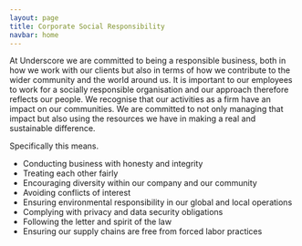 ```yaml
---
layout: page
title: Corporate Social Responsibility
navbar: home
---
```


At Underscore we are committed to being a responsible business, both in how we work with our clients but also in terms of how we contribute to the wider community and the world around us. It is important to our employees to work for a socially responsible organisation and our approach therefore reflects our people. We recognise that our activities as a firm have an impact on our communities. We are committed to not only managing that impact but also using the resources we have in making a real and sustainable difference.


Specifically this means.

- Conducting business with honesty and integrity
- Treating each other fairly
- Encouraging diversity within our company and our community
- Avoiding conflicts of interest
- Ensuring environmental responsibility in our global and local operations
- Complying with privacy and data security obligations
- Following the letter and spirit of the law
- Ensuring our supply chains are free from forced labor practices
